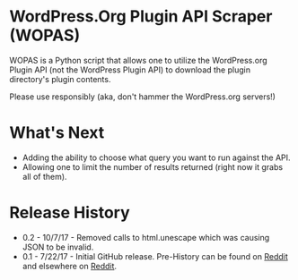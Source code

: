 # WordPress.Org Plugin API Scraper (WOPAS)
WOPAS is a Python script that allows one to utilize the WordPress.org 
Plugin API (not the WordPress Plugin API) to download the plugin directory's
plugin contents.

Please use responsibly (aka, don't hammer the WordPress.org servers!)

# What's Next
- Adding the ability to choose what query you want to run against the API.
- Allowing one to limit the number of results returned (right now it grabs all of them).

# Release History
- 0.2 - 10/7/17 - Removed calls to html.unescape which was causing JSON to be invalid.
- 0.1 - 7/22/17 - Initial GitHub release. Pre-History can be found on [Reddit](https://www.reddit.com/r/learnpython/comments/6o4tls/help_parsing_json/) and elsewhere on [Reddit](https://www.reddit.com/r/Python/comments/6nk5yl/help_needed_using_python_to_pull_in_and_transform/).
